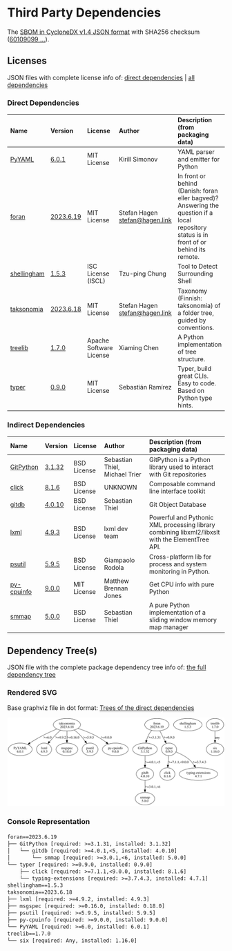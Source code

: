 # Third Party Dependencies

<!--[[[fill sbom_sha256()]]]-->
The [SBOM in CycloneDX v1.4 JSON format](https://git.sr.ht/~sthagen/liitos/blob/default/sbom/cdx.json) with SHA256 checksum ([60109099 ...](https://git.sr.ht/~sthagen/liitos/blob/default/sbom/cdx.json.sha256 "sha256:60109099ea4d280306781d24beceaf454de4eea14118b2c6a8ca2bae0187fa83")).
<!--[[[end]]] (checksum: c62e5ebd81f99d3fd544e2805aa35152)-->
## Licenses 

JSON files with complete license info of: [direct dependencies](direct-dependency-licenses.json) | [all dependencies](all-dependency-licenses.json)

### Direct Dependencies

<!--[[[fill direct_dependencies_table()]]]-->
| Name                                                   | Version                                                     | License                 | Author                           | Description (from packaging data)                                                                                                         |
|:-------------------------------------------------------|:------------------------------------------------------------|:------------------------|:---------------------------------|:------------------------------------------------------------------------------------------------------------------------------------------|
| [PyYAML](https://pyyaml.org/)                          | [6.0.1](https://pypi.org/project/PyYAML/6.0.1/)             | MIT License             | Kirill Simonov                   | YAML parser and emitter for Python                                                                                                        |
| [foran](https://git.sr.ht/~sthagen/foran)              | [2023.6.19](https://pypi.org/project/foran/2023.6.19/)      | MIT License             | Stefan Hagen <stefan@hagen.link> | In front or behind (Danish: foran eller bagved)? Answering the question if a local repository status is in front of or behind its remote. |
| [shellingham](https://github.com/sarugaku/shellingham) | [1.5.3](https://pypi.org/project/shellingham/1.5.3/)        | ISC License (ISCL)      | Tzu-ping Chung                   | Tool to Detect Surrounding Shell                                                                                                          |
| [taksonomia](https://git.sr.ht/~sthagen/taksonomia)    | [2023.6.18](https://pypi.org/project/taksonomia/2023.6.18/) | MIT License             | Stefan Hagen <stefan@hagen.link> | Taxonomy (Finnish: taksonomia) of a folder tree, guided by conventions.                                                                   |
| [treelib](https://github.com/caesar0301/treelib)       | [1.7.0](https://pypi.org/project/treelib/1.7.0/)            | Apache Software License | Xiaming Chen                     | A Python implementation of tree structure.                                                                                                |
| [typer](https://github.com/tiangolo/typer)             | [0.9.0](https://pypi.org/project/typer/0.9.0/)              | MIT License             | Sebastián Ramírez                | Typer, build great CLIs. Easy to code. Based on Python type hints.                                                                        |
<!--[[[end]]] (checksum: b33f9093b0c6dabb7a015421e75a1019)-->

### Indirect Dependencies

<!--[[[fill indirect_dependencies_table()]]]-->
| Name                                                           | Version                                              | License     | Author                         | Description (from packaging data)                                                                |
|:---------------------------------------------------------------|:-----------------------------------------------------|:------------|:-------------------------------|:-------------------------------------------------------------------------------------------------|
| [GitPython](https://github.com/gitpython-developers/GitPython) | [3.1.32](https://pypi.org/project/GitPython/3.1.32/) | BSD License | Sebastian Thiel, Michael Trier | GitPython is a Python library used to interact with Git repositories                             |
| [click](https://palletsprojects.com/p/click/)                  | [8.1.6](https://pypi.org/project/click/8.1.6/)       | BSD License | UNKNOWN                        | Composable command line interface toolkit                                                        |
| [gitdb](https://github.com/gitpython-developers/gitdb)         | [4.0.10](https://pypi.org/project/gitdb/4.0.10/)     | BSD License | Sebastian Thiel                | Git Object Database                                                                              |
| [lxml](https://lxml.de/)                                       | [4.9.3](https://pypi.org/project/lxml/4.9.3/)        | BSD License | lxml dev team                  | Powerful and Pythonic XML processing library combining libxml2/libxslt with the ElementTree API. |
| [psutil](https://github.com/giampaolo/psutil)                  | [5.9.5](https://pypi.org/project/psutil/5.9.5/)      | BSD License | Giampaolo Rodola               | Cross-platform lib for process and system monitoring in Python.                                  |
| [py-cpuinfo](https://github.com/workhorsy/py-cpuinfo)          | [9.0.0](https://pypi.org/project/py-cpuinfo/9.0.0/)  | MIT License | Matthew Brennan Jones          | Get CPU info with pure Python                                                                    |
| [smmap](https://github.com/gitpython-developers/smmap)         | [5.0.0](https://pypi.org/project/smmap/5.0.0/)       | BSD License | Sebastian Thiel                | A pure Python implementation of a sliding window memory map manager                              |
<!--[[[end]]] (checksum: 6806a52cef667802406da6a24220b905)-->

## Dependency Tree(s)

JSON file with the complete package dependency tree info of: [the full dependency tree](package-dependency-tree.json)

### Rendered SVG

Base graphviz file in dot format: [Trees of the direct dependencies](package-dependency-tree.dot.txt)

<img src="./package-dependency-tree.svg" alt="Trees of the direct dependencies" title="Trees of the direct dependencies"/>

### Console Representation

<!--[[[fill dependency_tree_console_text()]]]-->
````console
foran==2023.6.19
├── GitPython [required: >=3.1.31, installed: 3.1.32]
│   └── gitdb [required: >=4.0.1,<5, installed: 4.0.10]
│       └── smmap [required: >=3.0.1,<6, installed: 5.0.0]
└── typer [required: >=0.9.0, installed: 0.9.0]
    ├── click [required: >=7.1.1,<9.0.0, installed: 8.1.6]
    └── typing-extensions [required: >=3.7.4.3, installed: 4.7.1]
shellingham==1.5.3
taksonomia==2023.6.18
├── lxml [required: >=4.9.2, installed: 4.9.3]
├── msgspec [required: >=0.16.0, installed: 0.18.0]
├── psutil [required: >=5.9.5, installed: 5.9.5]
├── py-cpuinfo [required: >=9.0.0, installed: 9.0.0]
└── PyYAML [required: >=6.0, installed: 6.0.1]
treelib==1.7.0
└── six [required: Any, installed: 1.16.0]
````
<!--[[[end]]] (checksum: 93a4600dc7081acf79ef185febed3afa)-->

